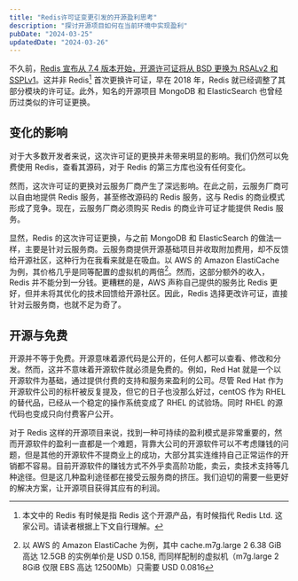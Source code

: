 ```yaml
---
title: "Redis许可证变更引发的开源盈利思考"
description: "探讨开源项目如何在当前环境中实现盈利"
pubDate: "2024-03-25"
updatedDate: "2024-03-26"
---
```


不久前，[Redis 宣布从 7.4 版本开始，开源许可证将从 BSD 更换为 RSALv2 和 SSPLv1](https://Redis.com/blog/Redis-adopts-dual-source-available-licensing/)。这并非 Redis[^1] 首次更换许可证，早在 2018 年，Redis 就已经调整了其部分模块的许可证。此外，知名的开源项目 MongoDB 和 ElasticSearch 也曾经历过类似的许可证更换。

## 变化的影响

对于大多数开发者来说，这次许可证的更换并未带来明显的影响。我们仍然可以免费使用 Redis，查看其源码，对于 Redis 的第三方库也没有任何变化。

然而，这次许可证的更换对云服务厂商产生了深远影响。在此之前，云服务厂商可以自由地提供 Redis 服务，甚至修改源码的 Redis 服务，这与 Redis 的商业模式形成了竞争。现在，云服务厂商必须购买 Redis 的商业许可证才能提供 Redis 服务。

显然，Redis 的这次许可证更换，与之前 MongoDB 和 ElasticSearch 的做法一样，主要是针对云服务商。云服务商提供开源基础项目并收取附加费用，却不反馈给开源社区，这种行为在我看来就是在吸血。以 AWS 的 Amazon ElastiCache 为例，其价格几乎是同等配置的虚拟机的两倍[^2]。然而，这部分额外的收入，Redis 并不能分到一分钱。更糟糕的是，AWS 声称自己提供的服务比 Redis 更好，但并未将其优化的技术回馈给开源社区。因此，Redis 选择更改许可证，直接针对云服务商，也就不足为奇了。

## 开源与免费

开源并不等于免费。开源意味着源代码是公开的，任何人都可以查看、修改和分发。然而，这并不意味着开源软件就必须是免费的。例如，Red Hat 就是一个以开源软件为基础，通过提供付费的支持和服务来盈利的公司。尽管 Red Hat 作为开源软件公司的标杆被反复提及，但它的日子也没那么好过，centOS 作为 RHEL 的替代品，已经从一个稳定的操作系统变成了 RHEL 的试验场。同时 RHEL 的源代码也变成只向付费客户公开。

对于 Redis 这样的开源项目来说，找到一种可持续的盈利模式是非常重要的，然而开源软件的盈利一直都是一个难题，背靠大公司的开源软件可以不考虑赚钱的问题，但是其他的开源软件不提商业上的成功，大部分其实连维持自己正常运作的开销都不容易。目前开源软件的赚钱方式不外乎卖高阶功能，卖云，卖技术支持等几种途径。但是这几种盈利途径都在接受云服务商的挤压。我们迫切的需要一些更好的解决方案，让开源项目获得其应有的利润。

[^1]: 本文中的 Redis 有时候是指 Redis 这个开源产品，有时候指代 Redis Ltd. 这家公司。请读者根据上下文自行理解。

[^2]: 以 AWS 的 Amazon ElastiCache 为例，其中 cache.m7g.large 2 6.38 GiB 高达 12.5GB 的实例单价是 USD 0.158, 而同样配制的虚拟机（m7g.large 2 8GiB 仅限 EBS 高达 12500Mb）只需要 USD 0.0816
